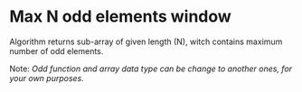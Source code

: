 # Max N odd elements window
Algorithm returns sub-array of given length (N), witch contains maximum number of
odd elements.

Note: <em>Odd function and array data type can be change to another ones, for your own purposes.</em>
